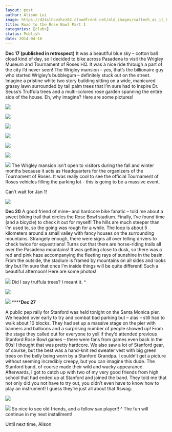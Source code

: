 ```yaml
---
layout: post
author: Alison Lui
image: https://d24slhcvzhzz82.cloudfront.net/old_images/caltech_as_it_happens/6a0105349b8251970b01a3fce8ed9a970b.jpg
title: Road to the Rose Bowl Part 1 
categories: [clubs]
status: Publish
date: 2014-04-16
---
```


**Dec 17 (published in retrospect)**
It was a beautiful blue sky – cotton ball cloud kind of day, so I decided to bike across Pasadena to visit the Wrigley Museum and Tournament of Roses HQ. It was a nice ride through a part of the city I’d never seen! The Wrigley mansion – yes, that’s the billionaire guy who started Wrigley’s bubblegum – definitely stuck out on the street. Imagine a pristine white two story building sitting on a wide, manicured grassy lawn surrounded by tall palm trees that I’m sure had to inspire Dr. Seuss’s Truffula trees and a multi-colored rose garden spanning the entire side of the house. Eh, why imagine? Here are some pictures!

![](https://d24slhcvzhzz82.cloudfront.net/old_images/caltech_as_it_happens/6a0105349b8251970b01a3fce8edb0970b.jpg)

![](https://d24slhcvzhzz82.cloudfront.net/old_images/caltech_as_it_happens/6a0105349b8251970b01a3fce8edc3970b.jpg)

![](https://d24slhcvzhzz82.cloudfront.net/old_images/caltech_as_it_happens/6a0105349b8251970b01a73da3a8d2970d.jpg)

![](https://d24slhcvzhzz82.cloudfront.net/old_images/caltech_as_it_happens/6a0105349b8251970b01a3fce8ee4d970b.jpg)

![](https://d24slhcvzhzz82.cloudfront.net/old_images/caltech_as_it_happens/6a0105349b8251970b01a3fce8ee36970b.jpg)

![](https://d24slhcvzhzz82.cloudfront.net/old_images/caltech_as_it_happens/6a0105349b8251970b01a73da3a91d970d.jpg)

![](https://d24slhcvzhzz82.cloudfront.net/old_images/caltech_as_it_happens/6a0105349b8251970b01a511989ea2970c.jpg)
The Wrigley mansion isn’t open to visitors during the fall and winter months because it acts as Headquarters for the organizers of the Tournament of Roses. It was really cool to see the official Tournament of Roses vehicles filling the parking lot - this is going to be a massive event.

Can’t wait for Jan 1!

![](https://d24slhcvzhzz82.cloudfront.net/old_images/caltech_as_it_happens/6a0105349b8251970b01a3fce8eebe970b.jpg)

**Dec 20**
A good friend of mine– and hardcore bike fanatic – told me about a sweet biking trail that circles the Rose Bowl stadium. Finally, I’ve found time (and a bicycle) to check it out for myself! The hills are much steeper than I’m used to, so the going was rough for a while. The loop is about 5 kilometers around a small valley with fancy houses on the surrounding mountains. Strangely enough, there were signs all over telling drivers to check twice for equestrians! Turns out that there are horse-riding trails all over the Pasadena mountains! It was getting close to dusk, so there was a red and pink haze accompanying the fleeting rays of sunshine in the basin. From the outside, the stadium is framed by mountains on all sides and looks tiny but I’m sure that once I’m inside things will be quite different! Such a beautiful afternoon! Here are some photos!


![](https://d24slhcvzhzz82.cloudfront.net/old_images/caltech_as_it_happens/6a0105349b8251970b01a511989f1a970c.jpg)
Did I say truffula trees? I meant it. ^


![](https://d24slhcvzhzz82.cloudfront.net/old_images/caltech_as_it_happens/6a0105349b8251970b01a73da3aa4c970d.jpg)

![](https://d24slhcvzhzz82.cloudfront.net/old_images/caltech_as_it_happens/6a0105349b8251970b01a3fce8ef22970b.jpg)
******Dec 27**

A public pep rally for Stanford was held tonight on the Santa Monica pier. We headed over early to try and combat bad parking but – alas – still had to walk about 10 blocks. They had set up a massive stage on the pier with banners and balloons and a surprising number of people showed up! From the stage they called out for everyone to yell if they’d attended previous Stanford Rose Bowl games – there were fans from games even back in the 60s! I thought that was pretty hardcore. We also saw a lot of Stanford gear, of course, but the best was a hand-knit red sweater vest with big green trees on the belly being worn by a Stanford Grandpa. I couldn’t get a picture without seeming incredibly creepy, but you can imagine this dude. The Stanford band, of course made their wild and wacky appearance. Afterwards, I got to catch up with two of my very good friends from high school that had ended up at Stanford and joined the band. They told me that not only did you not have to try out, you didn’t even have to know how to play an instrument! I guess they’re just all about that #swag.


![](https://d24slhcvzhzz82.cloudfront.net/old_images/caltech_as_it_happens/6a0105349b8251970b01a511989fd7970c.jpg)

![](https://d24slhcvzhzz82.cloudfront.net/old_images/caltech_as_it_happens/6a0105349b8251970b01a73da3aaf6970d.jpg)
So nice to see old friends, and a fellow sax player!! ^
The fun will continue in my next installment!

Until next time,
Alison

